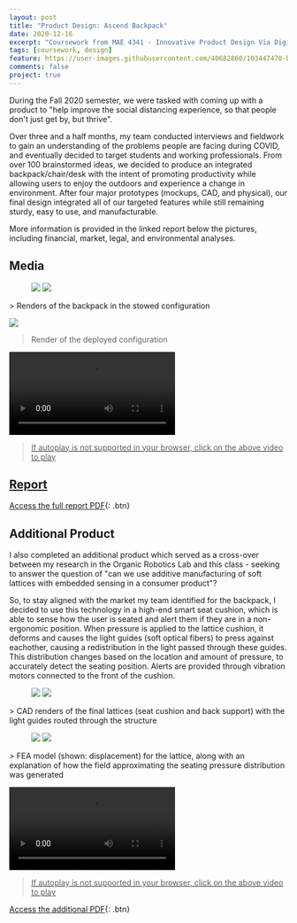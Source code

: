 ```yaml
---
layout: post
title: "Product Design: Ascend Backpack"
date: 2020-12-16
excerpt: "Coursework from MAE 4341 - Innovative Product Design Via Digital Manufacturing"
tags: [coursework, design]
feature: https://user-images.githubusercontent.com/40682860/103447470-b658b800-4c59-11eb-89d8-ac01760d7504.png
comments: false
project: true
---
```


During the Fall 2020 semester, we were tasked with coming up with a product to "help improve the social distancing experience, so that people don't just get by, but thrive". 

Over three and a half months, my team conducted interviews and fieldwork to gain an understanding of the problems people are facing during COVID, and eventually decided to target students and working professionals. From over 100 brainstormed ideas, we decided to produce an integrated backpack/chair/desk with the intent of promoting productivity while allowing users to enjoy the outdoors and experience a change in environment. After four major prototypes (mockups, CAD, and physical), our final design integrated all of our targeted features while still remaining sturdy, easy to use, and manufacturable. 

More information is provided in the linked report below the pictures, including financial, market, legal, and environmental analyses. 

## Media

<figure class="half">
    <a href="/assets/img/4340/frontIso.png"><img src="/assets/img/4340/frontIso.png"></a>
    <a href="/assets/img/4340/rearIso.png"><img src="/assets/img/4340/rearIso.png"></a>
</figure>
> Renders of the backpack in the stowed configuration

<a href="/assets/img/4340/deployed.png"><img src="/assets/img/4340/deployed.png"></a>
> Render of the deployed configuration

<a href="/assets/img/4340/animation.mp4"><video autoplay source src="/assets/img/4340/animation.mp4" type="video/mp4" style="max-width: 100%; height: auto; width: auto;"></video>
> If autoplay is not supported in your browser, click on the above video to play

## Report
      
[Access the full report PDF](/pdfs/4340.pdf){: .btn}


## Additional Product

I also completed an additional product which served as a cross-over between my research in the Organic Robotics Lab and this class - seeking to answer the question of "can we use additive manufacturing of soft lattices with embedded sensing in a consumer product"?

So, to stay aligned with the market my team identified for the backpack, I decided to use this technology in a high-end smart seat cushion, which is able to sense how the user is seated and alert them if they are in a non-ergonomic position. When pressure is applied to the lattice cushion, it deforms and causes the light guides (soft optical fibers) to press against eachother, causing a redistribution in the light passed through these guides. This distribution changes based on the location and amount of pressure, to accurately detect the seating position. Alerts are provided through vibration motors connected to the front of the cushion. 

<figure class="half">
    <a href="/assets/img/4341/bottom.png"><img src="/assets/img/4341/bottom.png"></a>
    <a href="/assets/img/4341/top.png"><img src="/assets/img/4341/top.png"></a>
</figure>
> CAD renders of the final lattices (seat cushion and back support) with the light guides routed through the structure

<figure class="half">
    <a href="/assets/img/4341/FEA.png"><img src="/assets/img/4341/FEA.png"></a>
    <a href="/assets/img/4341/fields.png"><img src="/assets/img/4341/fields.png"></a>
</figure>
> FEA model (shown: displacement) for the lattice, along with an explanation of how the field approximating the seating pressure distribution was generated

<a href="/assets/img/4341/animation.mp4"><video autoplay source src="/assets/img/4341/animation.mp4" type="video/mp4" style="max-width: 100%; height: auto; width: auto;"></video>
> If autoplay is not supported in your browser, click on the above video to play

[Access the additional PDF](/pdfs/4341addition.pdf){: .btn}
